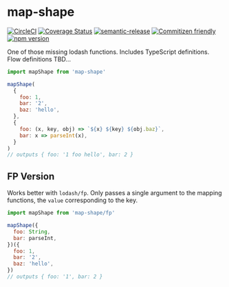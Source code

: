 # map-shape

[![CircleCI](https://circleci.com/gh/jcoreio/map-shape.svg?style=svg)](https://circleci.com/gh/jcoreio/map-shape)
[![Coverage Status](https://codecov.io/gh/jcoreio/map-shape/branch/master/graph/badge.svg)](https://codecov.io/gh/jcoreio/map-shape)
[![semantic-release](https://img.shields.io/badge/%20%20%F0%9F%93%A6%F0%9F%9A%80-semantic--release-e10079.svg)](https://github.com/semantic-release/semantic-release)
[![Commitizen friendly](https://img.shields.io/badge/commitizen-friendly-brightgreen.svg)](http://commitizen.github.io/cz-cli/)
[![npm version](https://badge.fury.io/js/map-shape.svg)](https://badge.fury.io/js/map-shape)

One of those missing lodash functions. Includes TypeScript definitions. Flow definitions TBD...

```js
import mapShape from 'map-shape'

mapShape(
  {
    foo: 1,
    bar: '2',
    baz: 'hello',
  },
  {
    foo: (x, key, obj) => `${x} ${key} ${obj.baz}`,
    bar: x => parseInt(x),
  }
)
// outputs { foo: '1 foo hello', bar: 2 }
```

## FP Version

Works better with `lodash/fp`. Only passes a single argument to the mapping functions,
the `value` corresponding to the key.

```js
import mapShape from 'map-shape/fp'

mapShape({
  foo: String,
  bar: parseInt,
})({
  foo: 1,
  bar: '2',
  baz: 'hello',
})
// outputs { foo: '1', bar: 2 }
```
